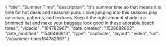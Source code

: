 {
    "title": "Summer Time",
    "description": "It's summer time so that means it is time for hot deals and seasonal puns. I love jumping into this seasons play on colors, patterns, and textures. Keep it the right amount shady in a brimmed hat and make your baggage look good in these adorable beach totes.",
    "videoid": "164782967",
    "date_created": "1528682802",
    "date_modified": "1546466813",
    "type": "captivate",
    "layout": "video",
    "url": "\/v\/summer-time\/164782967"
}